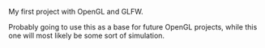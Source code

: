 My first project with OpenGL and GLFW.

Probably going to use this as a base for future OpenGL projects, while this one will most likely be some sort of simulation.
